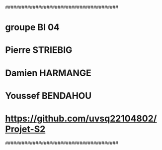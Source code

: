 #########################################
# groupe BI 04
# Pierre STRIEBIG
# Damien HARMANGE 
# Youssef BENDAHOU
# https://github.com/uvsq22104802/Projet-S2
#########################################